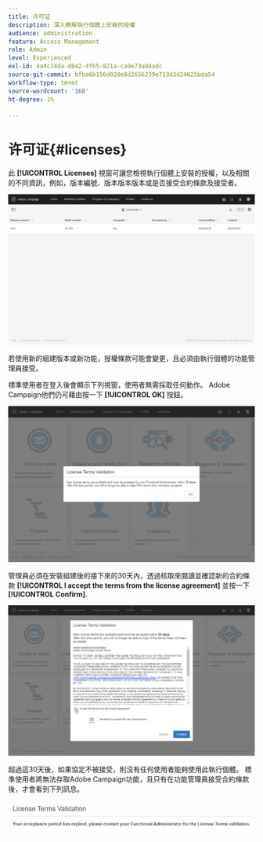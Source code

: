 ```yaml
---
title: 许可证
description: 深入瞭解執行個體上安裝的授權
audience: administration
feature: Access Management
role: Admin
level: Experienced
exl-id: 4a4c14da-d842-4f65-821a-ca9e73a94adc
source-git-commit: bfba6b156d020e8d2656239e713d2d24625bda54
workflow-type: tm+mt
source-wordcount: '168'
ht-degree: 1%

---
```


# 许可证{#licenses}

此 **[!UICONTROL Licenses]** 視窗可讓您檢視執行個體上安裝的授權，以及相關的不同資訊，例如，版本編號、版本版本版本或是否接受合約條款及接受者。

![](assets/license_1.png)

若使用新的組建版本或新功能，授權條款可能會變更，且必須由執行個體的功能管理員接受。

標準使用者在登入後會顯示下列視窗，使用者無需採取任何動作。 Adobe Campaign他們仍可藉由按一下 **[!UICONTROL OK]** 按鈕。

![](assets/license_2.png)

管理員必須在安裝組建後的接下來的30天內，透過核取來閱讀並確認新的合約條款 **[!UICONTROL I accept the terms from the license agreement]** 並按一下 **[!UICONTROL Confirm]**.

![](assets/license_3.png)

超過這30天後，如果協定不被接受，則沒有任何使用者能夠使用此執行個體。 標準使用者將無法存取Adobe Campaign功能，且只有在功能管理員接受合約條款後，才會看到下列訊息。

![](assets/license_4.png)
